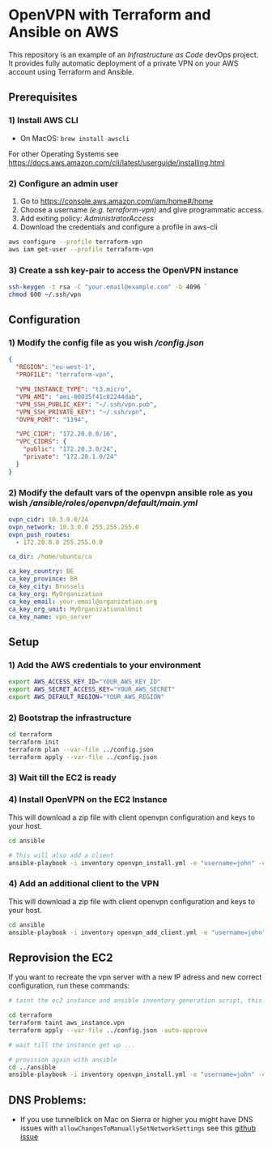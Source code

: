# OpenVPN with Terraform and Ansible on AWS

This repository is an example of an _Infrastructure as Code_ devOps project. It provides fully automatic deployment of a private VPN on your AWS account using Terraform and Ansible.

## Prerequisites

### 1) Install AWS CLI

- On MacOS: `brew install awscli`

For other Operating Systems see https://docs.aws.amazon.com/cli/latest/userguide/installing.html

### 2) Configure an admin user

1.  Go to https://console.aws.amazon.com/iam/home#/home
2.  Choose a username _(e.g. terraform-vpn)_ and give programmatic access.
3.  Add exiting policy: _AdministratorAccess_
4.  Download the credentials and configure a profile in aws-cli

```bash
aws configure --profile terraform-vpn
aws iam get-user --profile terraform-vpn
```

### 3) Create a ssh key-pair to access the OpenVPN instance

```bash
ssh-keygen -t rsa -C "your.email@example.com" -b 4096 `
chmod 600 ~/.ssh/vpn
```

## Configuration

### 1) Modify the config file as you wish _/config.json_

```json
{
  "REGION": "eu-west-1",
  "PROFILE": "terraform-vpn",

  "VPN_INSTANCE_TYPE": "t3.micro",
  "VPN_AMI": "ami-00035f41c82244dab",
  "VPN_SSH_PUBLIC_KEY": "~/.ssh/vpn.pub",
  "VPN_SSH_PRIVATE_KEY": "~/.ssh/vpn",
  "OVPN_PORT": "1194",

  "VPC_CIDR": "172.20.0.0/16",
  "VPC_CIDRS": {
    "public": "172.20.3.0/24",
    "private": "172.20.1.0/24"
  }
}
```

### 2) Modify the default vars of the openvpn ansible role as you wish _/ansible/roles/openvpn/default/main.yml_

```yml
ovpn_cidr: 10.3.0.0/24
ovpn_network: 10.3.0.0 255.255.255.0
ovpn_push_routes:
  - 172.20.0.0 255.255.0.0

ca_dir: /home/ubuntu/ca

ca_key_country: BE
ca_key_province: BR
ca_key_city: Brussels
ca_key_org: MyOrganization
ca_key_email: your.email@organization.org
ca_key_org_unit: MyOrganizationalUnit
ca_key_name: vpn_server
```

## Setup

### 1) Add the AWS credentials to your environment

```bash
export AWS_ACCESS_KEY_ID="YOUR_AWS_KEY_ID"
export AWS_SECRET_ACCESS_KEY="YOUR_AWS_SECRET"
export AWS_DEFAULT_REGION="YOUR_AWS_REGION"
```

### 2) Bootstrap the infrastructure

```bash
cd terraform
terraform init
terraform plan --var-file ../config.json
terraform apply --var-file ../config.json
```

### 3) Wait till the EC2 is ready

### 4) Install OpenVPN on the EC2 Instance

This will download a zip file with client openvpn configuration and keys to your host.

```bash
cd ansible

# This will also add a client
ansible-playbook -i inventory openvpn_install.yml -e "username=john" -e "output=/tmp/john_vpn.zip"
```

### 4) Add an additional client to the VPN

This will download a zip file with client openvpn configuration and keys to your host.

```bash
cd ansible
ansible-playbook -i inventory openvpn_add_client.yml -e "username=john" -e "output=/tmp/john_vpn.zip"

```

## Reprovision the EC2

If you want to recreate the vpn server with a new IP adress and new correct configuration, run these commands:

```bash
# taint the ec2 instance and ansible inventory generation script, this means it will be destroyed and recreated

cd terraform
terraform taint aws_instance.vpn
terraform apply --var-file ../config.json -auto-approve

# wait till the instance get up ...

# provision again with ansible
cd ../ansible
ansible-playbook -i inventory openvpn_install.yml -e "username=john" -e "output=/Users/brmm/Desktop/john_vpn.zip"
```

## DNS Problems:

- If you use tunnelblick on Mac on Sierra or higher you might have DNS issues with `allowChangesToManuallySetNetworkSettings` see this [github issue](https://github.com/Tunnelblick/Tunnelblick/issues/401)
